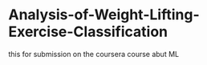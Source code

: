 # Analysis-of-Weight-Lifting-Exercise-Classification
this for submission on the coursera course abut ML
